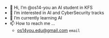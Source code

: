 - 👋 Hi, I’m @os14-you an AI student in KFS
- 👀 I’m interested in AI and CyberSecurity tracks
- 🌱 I’m currently learning AI 
- 📫 How to reach me ...
  - os14you.edu@gmail.com  `email`
